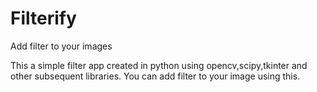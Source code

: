 # Filterify
Add filter to your images

This a simple filter app created in python using opencv,scipy,tkinter and other subsequent libraries. You can add filter to your image using this.
